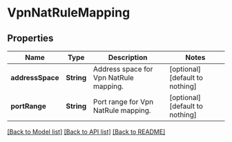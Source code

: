 # VpnNatRuleMapping


## Properties
Name | Type | Description | Notes
------------ | ------------- | ------------- | -------------
**addressSpace** | **String** | Address space for Vpn NatRule mapping. | [optional] [default to nothing]
**portRange** | **String** | Port range for Vpn NatRule mapping. | [optional] [default to nothing]


[[Back to Model list]](../README.md#models) [[Back to API list]](../README.md#api-endpoints) [[Back to README]](../README.md)


